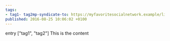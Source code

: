 ```yaml
---
tags:
- tag1- tag2mp-syndicate-to: https://myfavoritesocialnetwork.example/lildude
published: 2016-08-25 10:06:02 +0100
---
```


entry
["tag1", "tag2"]
This is the content
